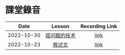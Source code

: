 # 課堂錄音

|    Date    |                         Lesson                         |                                   Recording Link                                    |
|:----------:|:------------------------------------------------------:|:-----------------------------------------------------------------------------------:|
| 2022-10-30 | [提问题的技术](../class-notes/lesson-3-questioning.md) | [link](https://www.dropbox.com/s/9oezd89ngvfbhfl/20221030-class-recording.mp3?dl=0) |
| 2022-10-23 |     [敘述文](../class-notes/lesson-2-narrative.md)     | [link](https://www.dropbox.com/s/i79fazaslqw5gfx/20221023-class-recording.mp3?dl=0) |

